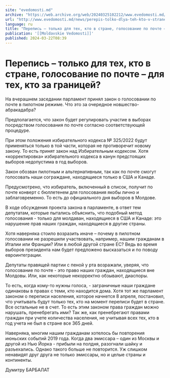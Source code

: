 ```yaml
---
site: "evedomosti.md"
archive: "https://web.archive.org/web/20240325102212/www.evedomosti.md/news/perepis-tolko-dlya-teh-kto-v-strane-golosovanie-po-pochte-dl"
url: "http://www.evedomosti.md/news/perepis-tolko-dlya-teh-kto-v-strane-golosovanie-po-pochte-dl"
language: ru
title: "Перепись – только для тех, кто в стране, голосование по почте – для тех, кто за границей?"
publication: '[[Moldavskie Vedomosti]]'
published: 2024-03-22T08:39
---
```


# Перепись – только для тех, кто в стране, голосование по почте – для тех, кто за границей?

На вчерашнем заседании парламент принял закон о голосовании по почте в пилотном режиме. Что это за очередное новшество-абракадабра?

Предполагается, что закон будет регулировать участие в выборах посредством голосования по почте согласно соответствующей процедуре.

При этом положения избирательного кодекса № 325/2022 будут применяться только в той части, которая не противоречит новому закону. То есть принят закон над Избирательным кодексом. Хотя «корректировка» избирательного кодекса в канун предстоящих выборов недопустима в год выборов.

Закон обозван пилотным и альтернативным, так как по почте смогут голосовать наши сограждане, находящиеся только в США и Канаде.

Предусмотрено, что избиратель, включенный в список, получит по почте конверт с бюллетенем для голосования якобы лично и заблаговременно. То есть до официального дня выборов в Молдове.

В ходе обсуждения проекта закона в парламенте, в ответ тем депутатам, которые пытались объяснить, что подобный метод голосования - только для молдаван, находящиеся в США и Канаде: это нарушение прав наших граждан, находящиеся в другие страны.

Хотя наверняка стоило возразить иначе – почему в пилотном голосовании не разрешили участвовать, например, нашим гражданам в Италии или Франции? Или в любой другой стране ЕС? Ведь во время выборов президента нам будет предложено высказаться и по поводу евроинтеграции.

Депутаты правящей партии с пеной у рта возражали, уверяя, что голосование по почте - это право наших граждан, находящиеся вне Молдовы. Или, как некоторые некорректно обзывают, диаспоры.

То есть, когда кому-то нужны голоса, - заграничные наши граждане одинаковы в правах с теми, кто находится дома. Хотя тот же парламент законом о переписи населения, которое начнется 8 апреля, постановил, что учитывать будут только тех, кто на момент переписи будет в стране. Все остальные не в счет. То есть этим законом права граждан можно нарушать, пренебрегать ими? Так же, как пренебрегают правами граждан при учете количества населения, не учитывая всех тех, кто в год учета не был в стране все 365 дней.

Наверняка, многим нашим гражданам хотелось бы повторения июньских событий 2019 года. Когда два эмиссара – один из Москвы и другой из Нью Йорка - прибыли на полдня, разогнали шайку и разъехались. Однако такого больше не повторится. Уж слишком ненавидят друг друга не только эмиссары, но и целые страны и континенты.

Думитру БАРБАЛАТ